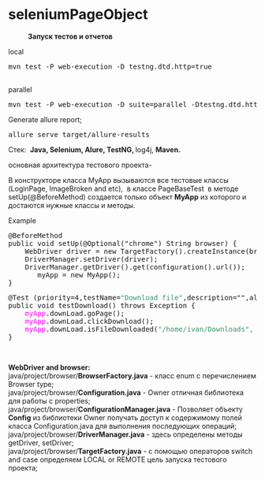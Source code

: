 # seleniumPageObject
<p style="padding-left: 40px; text-align: justify;"><strong>Запуск тестов и отчетов</strong></p>
<p>local</p>
<pre>mvn <span class="pl-c1">test</span> -P web-execution -D testng.dtd.http=true<br /><br /></pre>
<p>parallel</p>
<pre>mvn test -P web-execution -D suite=parallel -Dtestng.dtd.http=true </pre>
<p>Generate allure report;</p><pre>allure serve target/allure-results</pre></p>
<p>Стек:&nbsp; <strong>Java, Selenium, Alure, TestNG, </strong>log4j,&nbsp;<strong>Maven.</strong></p>
<p>основная архитектура тестового проекта- </p>
<p>В конструкторе класса MyApp вызываются все тестовые классы (LoginPage, ImageBroken and etc), &nbsp;в классе PageBaseTest&nbsp; в методе setUp(@BeforeMethod) создается только объект <strong>MyApp</strong> из которого и достаются нужные классы и методы.&nbsp;</p>
<p>Example</p>
<pre>@BeforeMethod<br />public void setUp(@Optional("chrome") String browser) {<br />    WebDriver driver = new TargetFactory().createInstance(browser);<br />    DriverManager.setDriver(driver);<br />    DriverManager.getDriver().get(configuration().url());<br />       myApp = new MyApp();<br />}</pre>
<pre>@Test (priority=4,testName=<span style="color: #339966;">"Download file"</span>,description="",alwaysRun = true)<br />public void testDownload() throws Exception {<br />    <span style="color: #ff00ff;">myApp</span>.downLoad.goPage();<br />    <span style="color: #ff00ff;">myApp</span>.downLoad.clickDownload();<br />    <span style="color: #ff00ff;">myApp</span>.downLoad.isFileDownloaded(<span style="color: #339966;">"/home/ivan/Downloads", "some-file.txt"</span>);<br />}</pre>
<p>&nbsp;</p>
<p><strong>WebDriver and browser:</strong><br />java/project/browser/<strong>BrowserFactory.java</strong> - класс enum с перечислением Browser type;<br />java/project/browser/<strong>Configuration.java</strong> - Owner отличная библиотека для работы с properties;<br />java/project/browser/<strong>ConfigurationManager.java</strong> - Позволяет объекту <strong>Config</strong> из библиотеки Owner получать доступ к содержимому полей класса Configuration.java для выполнения последующих операций;<br />java/project/browser/<strong>DriverManager.java</strong> - здесь определены методы getDriver, setDriver;<br />java/project/browser/<strong>TargetFactory.java</strong> - с помощью операторов switch and case определяем LOCAL or REMOTE цель запуска тестового проекта;</p>
